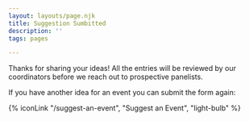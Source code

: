 ```yaml
---
layout: layouts/page.njk
title: Suggestion Sumbitted
description: ''
tags: pages

---
```


Thanks for sharing your ideas! All the entries will be reviewed by our coordinators before we reach out to prospective panelists. 

If you have another idea for an event you can submit the form again:

{% iconLink "/suggest-an-event", "Suggest an Event", "light-bulb" %}

